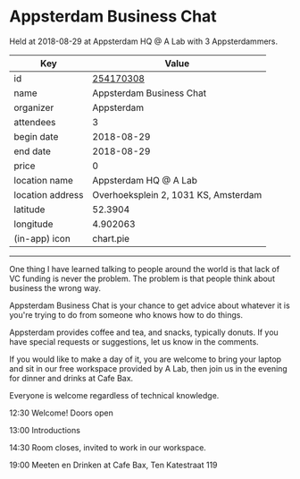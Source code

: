 # Appsterdam Business Chat
Held at 2018-08-29 at Appsterdam HQ @ A Lab with 3 Appsterdammers.
        
|Key|Value
|---|---|
|id|[254170308](https://www.meetup.com/appsterdam/events/254170308/)|
|name|Appsterdam Business Chat|
|organizer|Appsterdam|
|attendees|3|
|begin date|2018-08-29|
|end date|2018-08-29|
|price|0|
|location name|Appsterdam HQ @ A Lab|
|location address|Overhoeksplein 2, 1031 KS, Amsterdam|
|latitude|52.3904|
|longitude|4.902063|
|(in-app) icon|chart.pie|

---

One thing I have learned talking to people around the world is that lack of VC funding is never the problem. The problem is that people think about business the wrong way.

Appsterdam Business Chat is your chance to get advice about whatever it is you're trying to do from someone who knows how to do things.

Appsterdam provides coffee and tea, and snacks, typically donuts. If you have special requests or suggestions, let us know in the comments.

If you would like to make a day of it, you are welcome to bring your laptop and sit in our free workspace provided by A Lab, then join us in the evening for dinner and drinks at Cafe Bax.

Everyone is welcome regardless of technical knowledge.

12:30 Welcome! Doors open

13:00 Introductions

14:30 Room closes, invited to work in our workspace.

19:00 Meeten en Drinken at Cafe Bax, Ten Katestraat 119



